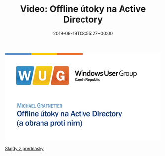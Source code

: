 ﻿---
ref: video-offline-attacks-on-active-directory
title: 'Video: Offline útoky na&nbsp;Active Directory'
date: '2019-09-19T08:55:27+00:00'
layout: post
permalink: /sk/video-offline-utoky-na-active-directory/
image: /assets/images/cover/wug-offline-attacks.jpg
lang: sk
tags:
    - 'Active Directory'
    - Mimikatz
    - PowerShell
    - Prednášky
    - Security
    - 'SID History'
    - Video
    - WUG
---

[![Offline útoky na Active Directory (a obrana proti nim)](/assets/images/cover/wug-offline-attacks.jpg)](https://wug.cz/zaznamy/520-Offline-utoky-na-Active-Directory-a-obrana-proti-nim)

[<i class="fas fa-file-pdf"></i> Slajdy z&nbsp;prednášky](../../assets/documents/HIP_AD_Offline_Attacks.pdf)
